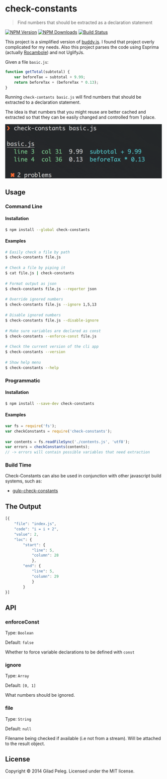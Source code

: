 # check-constants
> Find numbers that should be extracted as a declaration statement

[![NPM Version](http://img.shields.io/npm/v/check-constants.svg?style=flat)](https://npmjs.org/package/check-constants)
[![NPM Downloads](http://img.shields.io/npm/dm/check-constants.svg?style=flat)](https://npmjs.org/package/check-constants)
[![Build Status](http://img.shields.io/travis/pgilad/check-constants.svg?style=flat)](https://travis-ci.org/pgilad/check-constants)

This project is a simplified version of [buddy.js](https://github.com/danielstjules/buddy.js). I found that project
overly complicated for my needs. Also this project parses the code using Esprima
 (actually [Rocambole](https://github.com/millermedeiros/rocambole)) and not UglifyJs.

Given a file `basic.js`:
```js
function getTotal(subtotal) {
    var beforeTax = subtotal + 9.99;
    return beforeTax + (beforeTax * 0.13);
}
```
Running `check-contants basic.js` will find numbers that should be extracted to a declaration statement.

The idea is that numbers that you might reuse are better cached and extracted so that they can be easily
changed and controlled from 1 place.

![](media/table-output.png)

## Usage

### Command Line

#### Installation

```bash
$ npm install --global check-constants
```

#### Examples

```bash
# Easily check a file by path
$ check-constants file.js

# Check a file by piping it
$ cat file.js | check-constants

# Format output as json
$ check-constants file.js --reporter json

# Override ignored numbers
$ check-constants file.js --ignore 1,5,13

# Disable ignored numbers
$ check-constants file.js --disable-ignore

# Make sure variables are declared as const
$ check-constants --enforce-const file.js

# Check the current version of the cli app
$ check-constants --version

# Show help menu
$ check-constants --help
```

### Programmatic

#### Installation

```bash
$ npm install --save-dev check-constants
```

#### Examples

```js
var fs = require('fs');
var checkConstants = require('check-constants');

var contents = fs.readFileSync('./contents.js', 'utf8');
var errors = checkConstants(contents);
// -> errors will contain possible variables that need extraction
```

### Build Time

Check-Constants can also be used in conjunction with other javascript build systems, such as:

* [gulp-check-constants](https://github.com/pgilad/gulp-check-constants)

## The Output
```js
[{
    "file": "index.js",
    "code": "i = i + 2",
    "value": 2,
    "loc": {
        "start": {
            "line": 5,
            "column": 28
            },
        "end": {
            "line": 5,
            "column": 29
            }
        }
}]
```

## API

### enforceConst

Type: `Boolean`

Default: `false`

Whether to force variable declarations to be defined with `const`

### ignore

Type: `Array`

Default: `[0, 1]`

What numbers should be ignored.

### file

Type: `String`

Default: `null`

Filename being checked if available (i.e not from a stream). Will be attached
to the result object.

## License
Copyright © 2014 Gilad Peleg.
Licensed under the MIT license.
